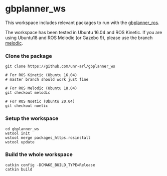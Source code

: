 # gbplanner_ws
This workspace includes relevant packages to run with the [gbplanner_ros](https://github.com/unr-arl/gbplanner_ros).

The workspace has been tested in Ubuntu 16.04 and ROS Kinetic. If you are using Ubuntu18 and ROS Melodic (or Gazebo 9), please use the branch [melodic](https://github.com/unr-arl/gbplanner_ws/tree/melodic).


### Clone the package
```
git clone https://github.com/unr-arl/gbplanner_ws

# For ROS Kinetic (Ubuntu 16.04) 
# master branch should work just fine

# For ROS Melodic (Ubuntu 18.04)
git checkout melodic

# For ROS Noetic (Ubuntu 20.04)
git checkout noetic
```

### Setup the workspace
```
cd gbplanner_ws
wstool init
wstool merge packages_https.rosinstall
wstool update
```

### Build the whole workspace
```
catkin config -DCMAKE_BUILD_TYPE=Release
catkin build
````
